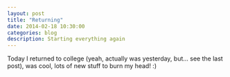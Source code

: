 ```yaml
---
layout: post
title: "Returning"
date: 2014-02-18 10:30:00
categories: blog
description: Starting everything again
---
```


Today I returned to college (yeah, actually was yesterday, but... see the last post), was cool, lots of new stuff to burn my head! :)

